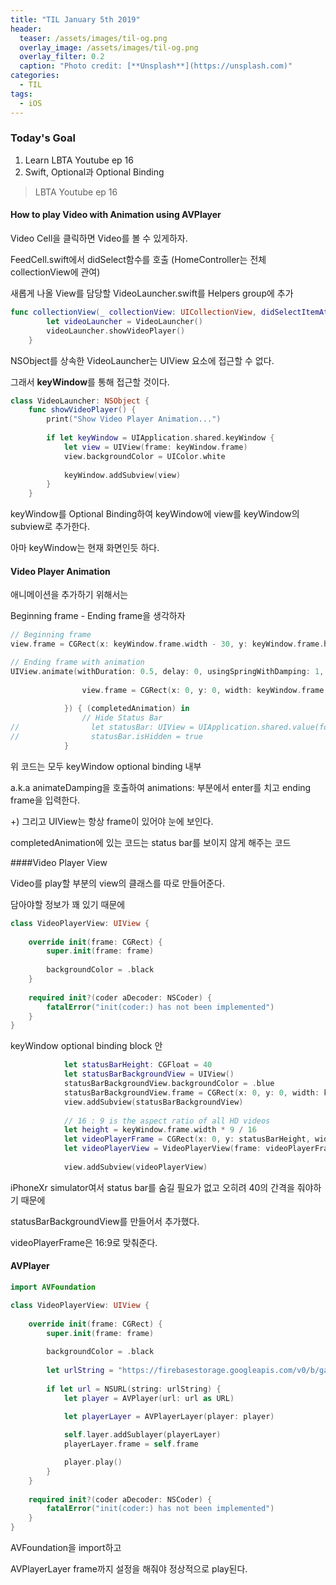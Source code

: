 ```yaml
---
title: "TIL January 5th 2019"
header:
  teaser: /assets/images/til-og.png
  overlay_image: /assets/images/til-og.png
  overlay_filter: 0.2
  caption: "Photo credit: [**Unsplash**](https://unsplash.com)"
categories:
  - TIL
tags:
  - iOS
---
```


### Today's Goal

1. Learn LBTA Youtube ep 16
2. Swift, Optional과 Optional Binding



> LBTA Youtube ep 16

#### How to play Video with Animation using AVPlayer

Video Cell을 클릭하면 Video를 볼 수 있게하자.

FeedCell.swift에서 didSelect함수를 호출 (HomeController는 전체 collectionView에 관여)

새롭게 나올 View를 담당할 VideoLauncher.swift를 Helpers group에 추가

```swift
func collectionView(_ collectionView: UICollectionView, didSelectItemAt indexPath: IndexPath) {
        let videoLauncher = VideoLauncher()
        videoLauncher.showVideoPlayer()
    }
```



NSObject를 상속한 VideoLauncher는 UIView 요소에 접근할 수 없다.

그래서 **keyWindow**를 통해 접근할 것이다.

```swift
class VideoLauncher: NSObject {
    func showVideoPlayer() {
        print("Show Video Player Animation...")
        
        if let keyWindow = UIApplication.shared.keyWindow {
            let view = UIView(frame: keyWindow.frame)
            view.backgroundColor = UIColor.white
            
            keyWindow.addSubview(view)
        }
    }
```

keyWindow를 Optional Binding하여 keyWindow에 view를 keyWindow의 subview로 추가한다.

아마 keyWindow는 현재 화면인듯 하다.



#### Video Player Animation

애니메이션을 추가하기 위해서는

Beginning frame - Ending frame을 생각하자

```swift
// Beginning frame
view.frame = CGRect(x: keyWindow.frame.width - 30, y: keyWindow.frame.height - 30, width: 30, height: 30)

// Ending frame with animation
UIView.animate(withDuration: 0.5, delay: 0, usingSpringWithDamping: 1, initialSpringVelocity: 1, options: .curveEaseOut, animations: {
                
                view.frame = CGRect(x: 0, y: 0, width: keyWindow.frame.width, height: keyWindow.frame.height)
                
            }) { (completedAnimation) in
                // Hide Status Bar
//                let statusBar: UIView = UIApplication.shared.value(forKey: "statusBar") as! UIView
//                statusBar.isHidden = true
            }
```

위 코드는 모두 keyWindow optional binding 내부



a.k.a animateDamping을 호출하여 animations: 부분에서 enter를 치고 ending frame을 입력한다.

+) 그리고 UIView는 항상 frame이 있어야 눈에 보인다.



completedAnimation에 있는 코드는 status bar를 보이지 않게 해주는 코드



####Video Player View

Video를 play할 부분의 view의 클래스를 따로 만들어준다.

담아야할 정보가 꽤 있기 때문에

```swift
class VideoPlayerView: UIView {
    
    override init(frame: CGRect) {
        super.init(frame: frame)
        
        backgroundColor = .black
    }
    
    required init?(coder aDecoder: NSCoder) {
        fatalError("init(coder:) has not been implemented")
    }
}
```



keyWindow optional binding block 안

```swift
			let statusBarHeight: CGFloat = 40
            let statusBarBackgroundView = UIView()
            statusBarBackgroundView.backgroundColor = .blue
            statusBarBackgroundView.frame = CGRect(x: 0, y: 0, width: keyWindow.frame.width, height: statusBarHeight)
            view.addSubview(statusBarBackgroundView)
            
            // 16 : 9 is the aspect ratio of all HD videos
            let height = keyWindow.frame.width * 9 / 16
            let videoPlayerFrame = CGRect(x: 0, y: statusBarHeight, width: keyWindow.frame.width, height: height)
            let videoPlayerView = VideoPlayerView(frame: videoPlayerFrame)
            
            view.addSubview(videoPlayerView)
```

iPhoneXr simulator여서 status bar를 숨길 필요가 없고 오히려 40의 간격을 줘야하기 때문에

statusBarBackgroundView를 만들어서 추가했다.



videoPlayerFrame은 16:9로 맞춰준다.





#### AVPlayer

```swift
import AVFoundation

class VideoPlayerView: UIView {
    
    override init(frame: CGRect) {
        super.init(frame: frame)
        
        backgroundColor = .black
        
        let urlString = "https://firebasestorage.googleapis.com/v0/b/gameofchats-762ca.appspot.com/o/message_movies%2F12323439-9729-4941-BA07-2BAE970967C7.mov?alt=media&token=3e37a093-3bc8-410f-84d3-38332af9c726"
        
        if let url = NSURL(string: urlString) {
            let player = AVPlayer(url: url as URL)

            let playerLayer = AVPlayerLayer(player: player)
            
            self.layer.addSublayer(playerLayer)
            playerLayer.frame = self.frame

            player.play()
        }
    }
    
    required init?(coder aDecoder: NSCoder) {
        fatalError("init(coder:) has not been implemented")
    }
}
```

AVFoundation을 import하고 



AVPlayerLayer frame까지 설정을 해줘야 정상적으로 play된다.